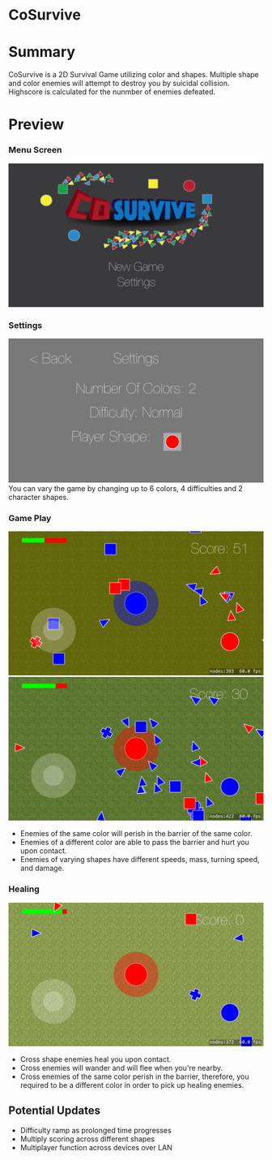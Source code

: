 # **CoSurvive**

# Summary
CoSurvive is a 2D Survival Game utilizing color and shapes. Multiple shape and color enemies will attempt to destroy you by suicidal collision. Highscore is calculated for the nunmber of enemies defeated.


# Preview

### Menu Screen
![Title-Screen](Images/title-screen.PNG?raw=true)

### Settings
![Settings-Screen](Images/settings-screen.PNG?raw=true)
You can vary the game by changing up to 6 colors, 4 difficulties and 2 character shapes.

### Game Play
![Red-Attack](Images/red-attack.PNG?raw=true)
![Blue-Attack](Images/blue-attack.PNG?raw=true)
- Enemies of the same color will perish in the barrier of the same color.
- Enemies of a different color are able to pass the barrier and hurt you upon contact.
- Enemies of varying shapes have different speeds, mass, turning speed, and damage.

### Healing
![HealingEnemy](Images/healing.PNG?raw=true)
- Cross shape enemies heal you upon contact.
- Cross enemies will wander and will flee when you're nearby.
- Cross enemies of the same color perish in the barrier, therefore, you required to be a different color in order to pick up healing enemies.

## Potential Updates
- Difficulty ramp as prolonged time progresses
- Multiply scoring across different shapes
- Multiplayer function across devices over LAN



